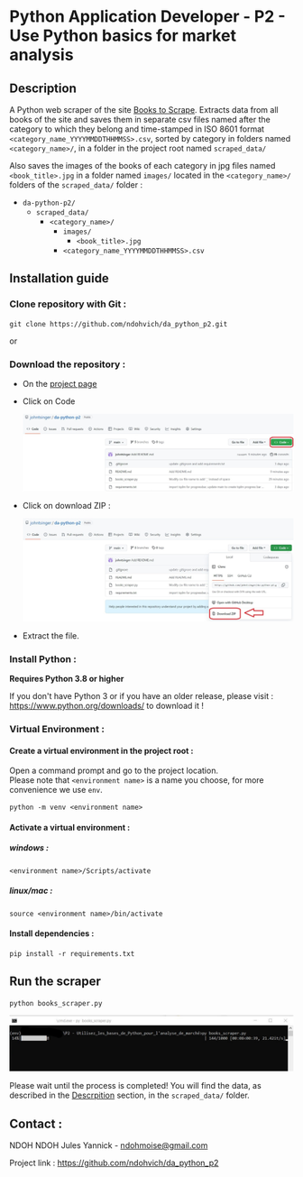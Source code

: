 # Python Application Developer - P2 - Use Python basics for market analysis

## Description

A Python web scraper of the site [Books to Scrape](http://books.toscrape.com/). Extracts data from all books of the site and saves them in separate csv files named after the category to which they belong and time-stamped in ISO 8601 format `<category_name_YYYYMMDDTHHMMSS>.csv`, sorted by category in folders named `<category_name>/`, in a folder in the project root named `scraped_data/`

Also saves the images of the books of each category in jpg files named `<book_title>.jpg` in a folder named `images/` located in the `<category_name>/` folders of the `scraped_data/` folder :
- `da-python-p2/`
  - `scraped_data/`
    - `<category_name>/`
      - `images/`
        - `<book_title>.jpg`
      - `<category_name_YYYYMMDDTHHMMSS>.csv`

## Installation guide

### Clone repository with Git :

    git clone https://github.com/ndohvich/da_python_p2.git
    
or

### Download the repository :

- On the [project page](https://github.com/ndohvich/da_python_p2.git)
- Click on Code

    ![green_code_button](./how_to_download_1.jpg)
  
- Click on download ZIP :

    ![download ZIP](./how_to_download_2.jpg)
     
- Extract the file.

### Install Python :

**Requires Python 3.8 or higher**

If you don't have Python 3 or if you have an older release, please visit : https://www.python.org/downloads/ to download it !

### Virtual Environment :

#### Create a virtual environment in the project root :

Open a command prompt and go to the project location.\
Please note that `<environment name>` is a name you choose, for more convenience we use `env`.

    python -m venv <environment name>

#### Activate a virtual environment :

##### windows :

    <environment name>/Scripts/activate
    
##### linux/mac :

    source <environment name>/bin/activate
    
#### Install dependencies :

    pip install -r requirements.txt
    
## Run the scraper

    python books_scraper.py
![execution image](./execution.jpg)

Please wait until the process is completed! You will find the data, as described in the [Descrpition](#description) section, in the `scraped_data/` folder.
    
## Contact :
NDOH NDOH Jules Yannick - ndohmoise@gmail.com

Project link : https://github.com/ndohvich/da_python_p2